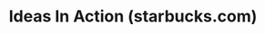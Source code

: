 ---
ee_id_thing: '4132'
site: '1'
type: '2'
inv_num: 2014-030
add_credit:
url: 2014-030-ideas-in-action
title: Ideas In Action (starbucks.com)
year: '2014'
display_year: '2014'
medium: Single channel video
dims: Variable
pitch: "​Surfing around Starbucks user forums…..."
ps:
live_url:
youtube: https://www.youtube.com/watch?v=UWItpHYg_3Y&t=264s
https://github.com/coryarcangel/alu:
imgs: mystarbucksidea-2014-030-digital-still-4-database-ih.jpg,mystarbucksidea-2014-030-digital-still-5-database-ih.jpg
subheading:
download:
commission:
related:
layout: things-i-made
---